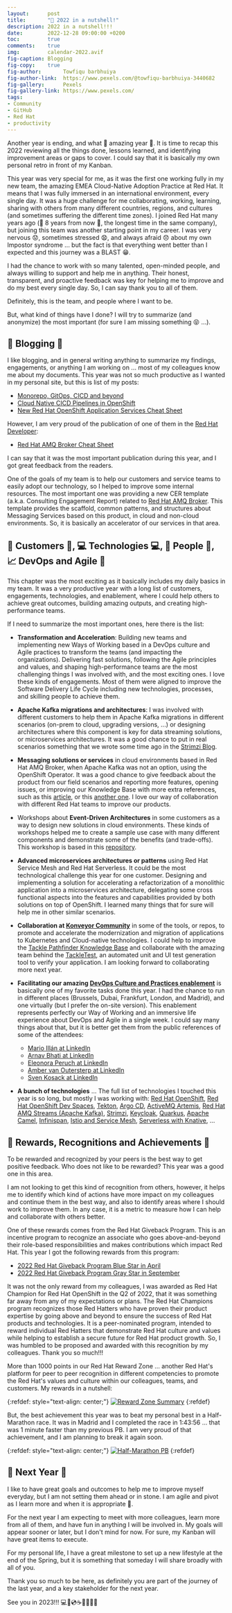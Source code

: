 ```yaml
---
layout:      post
title:       "📆 2022 in a nutshell!"
description: 2022 in a nutshell!!!
date:        2022-12-28 09:00:00 +0200
toc:         true
comments:    true
img:         calendar-2022.avif
fig-caption: Blogging
fig-copy:    true
fig-author:       Towfiqu barbhuiya
fig-author-link:  https://www.pexels.com/@towfiqu-barbhuiya-3440682
fig-gallery:      Pexels
fig-gallery-link: https://www.pexels.com/
tags:
- Community
- GitHub
- Red Hat
- productivity
---
```


Another year is ending, and what 🎊 amazing year 🎊. It is time to recap this 2022 reviewing all
the things done, lessons learned, and identifying improvement areas or gaps to cover. I could say
that it is basically my own personal retro in front of my Kanban.

This year was very special for me, as it was the first one working fully in my new team, the amazing
EMEA Cloud-Native Adoption Practice at Red Hat. It means that I was fully immersed in an international environment,
every single day. It was a huge challenge for me collaborating, working, learning, sharing with others from
many different countries, regions, and cultures (and sometimes suffering the different time zones). I joined Red Hat
many years ago (🎂 8 years from now 🎂, the longest time in the same company), but joining this team was another starting point in
my career. I was very nervous 😟, sometimes stressed 😧, and always afraid 😞 about my own Impostor syndrome ... but the fact
is that everything went better than I expected and this journey was a BLAST 😁.

I had the chance to work with so many talented, open-minded people, and always willing to support and help me in anything. Their
honest, transparent, and proactive feedback was key for helping me to improve and do my best every single day. So, I can
say thank you to all of them.

Definitely, this is the team, and people where I want to be.

But, what kind of things have I done? I will try to summarize (and anonymize) the most important (for sure I am missing something 😝 ...).

## 📝 Blogging 📝

I like blogging, and in general writing anything to summarize my findings, engagements, or anything I am working on ...
most of my colleagues know me about my documents. This year was not so much productive as I wanted in my personal site, but
this is list of my posts:

* [Monorepo, GitOps, CICD and beyond](https://blog.jromanmartin.io/2022/03/25/monorepo-gitops-cicd-and-beyond.html)
* [Cloud Native CICD Pipelines in OpenShift](https://blog.jromanmartin.io/2022/04/01/cloud-native-pipelines.html)
* [New Red Hat OpenShift Application Services Cheat Sheet](https://blog.jromanmartin.io/2022/10/28/new-rhoas-cheat-sheet.html)

However, I am very proud of the publication of one of them in the [Red Hat Developer](https://developers.redhat.com/):

* [Red Hat AMQ Broker Cheat Sheet](https://developers.redhat.com/cheat-sheets/red-hat-amq-broker-cheat-sheet)

I can say that it was the most important publication during this year, and I got great feedback from the readers.

One of the goals of my team is to help our customers and service teams to easily adopt our technology, so I helped to improve
some internal resources. The most important one was providing a new CER template (a.k.a. Consulting Engagement Report) related to
[Red Hat AMQ Broker](https://access.redhat.com/documentation/en-us/red_hat_amq/7.2/html-single/getting_started_with_amq_broker/index).
This template provides the scaffold, common patterns, and structures about Messaging Services based on this product, in cloud
and non-cloud environments. So, it is basically an accelerator of our services in that area.

## 🏢 Customers 🏢, 💻 Technologies 💻, 👫 People 👫, 📈 DevOps and Agile 🚤

This chapter was the most exciting as it basically includes my daily basics in my team. It was a very productive year with
a long list of customers, engagements, technologies, and enablement, where I could help others to achieve great outcomes,
building amazing outputs, and creating high-performance teams.

If I need to summarize the most important ones, here there is the list:

- **Transformation and Acceleration**: Building new teams and implementing new Ways of Working based in a DevOps culture and Agile practices
to transform the teams (and impacting the organizations). Delivering fast solutions, following the Agile principles and values, and shaping
high-performance teams are the most challenging things I was involved with, and the most exciting ones. I love these kinds of engagements. Most
of them were aligned to improve the Software Delivery Life Cycle including new technologies, processes, and skilling people to achieve them.

- **Apache Kafka migrations and architectures**: I was involved with different customers to help them in Apache Kafka migrations in different
scenarios (on-prem to cloud, upgrading versions, ...) or designing architectures where this component is key for data streaming solutions,
or microservices architectures. It was a good chance to put in real scenarios something that we wrote some time ago in the
[Strimzi Blog](https://strimzi.io/blog/2021/11/22/migrating-kafka-with-mirror-maker2/). 

- **Messaging solutions or services** in cloud environments based in Red Hat AMQ Broker, when Apache Kafka was not an option, using the
OpenShift Operator. It was a good chance to give feedback about the product from our field scenarios and reporting more features, opening
issues, or improving our Knowledge Base with more extra references, such as this [article](https://access.redhat.com/solutions/6973707),
or this [another one](https://access.redhat.com/solutions/6973304). I love our way of collaboration with different Red Hat teams to
improve our products.

- Workshops about **Event-Driven Architectures** in some customers as a way to design new solutions in cloud environments. These kinds of workshops
helped me to create a sample use case with many different components and demonstrate some of the benefits (and trade-offs). This workshop
is based in this [repository](https://github.com/atarazana/eda-workshop).

- **Advanced microservices architectures or patterns** using Red Hat Service Mesh and Red Hat Serverless. It could be the most technological
challenge this year for one customer. Designing and implementing a solution for accelerating a refactorization of a monolithic application into
a microservices architecture, delegating some cross functional aspects into the features and capabilities provided by both solutions on top
of OpenShift. I learned many things that for sure will help me in other similar scenarios.

- **Collaboration at [Konveyor Community](https://www.konveyor.io/)** in some of the tools, or repos, to promote and accelerate the modernization
and migration of applications to Kubernetes and Cloud-native technologies. I could help to improve the
[Tackle Pathfinder Knowledge Base](https://konveyor.github.io/tackle-pathfinder-knowledge-base/#/)
and collaborate with the amazing team behind the [TackleTest](https://github.com/konveyor/tackle-test-generator-cli), an automated unit and UI
test generation tool to verify your application. I am looking forward to collaborating more next year.

- **Facilitating our amazing [DevOps Culture and Practices enablement](https://www.redhat.com/en/services/training/tl500-devops-culture-and-practice-enablement)** 
is basically one of my favorite tasks done this year. I had the chance to run in different places (Brussels, Dubai, Frankfurt, London, and Madrid), and
one virtually (but I prefer the on-site version). This enablement represents perfectly our Way of Working and an immersive life experience
about DevOps and Agile in a single week. I could say many things about that, but it is better get them from the public references of some
of the attendees:

    * [Mario Illán at LinkedIn](https://www.linkedin.com/posts/marioillan_redhat-activity-6934379540139892736-MnXy?utm_source=share&utm_medium=member_desktop)
    * [Arnav Bhati at LinkedIn](https://www.linkedin.com/posts/arnav-bhati-224b2596_devops-learning-innovation-activity-6966039683248054272-POI4?utm_source=share&utm_medium=member_desktop)
    * [Eleonora Peruch at LinkedIn](https://www.linkedin.com/posts/eleonora-peruch-29133511b_redhat-devops-softwaredevelopment-activity-6958782469273759744-v1Me?utm_source=share&utm_medium=member_desktop)
    * [Amber van Outersterp at LinkedIn](https://www.linkedin.com/feed/update/urn:li:activity:6966394418996072448?updateEntityUrn=urn%3Ali%3Afs_feedUpdate%3A%28V2%2Curn%3Ali%3Aactivity%3A6966394418996072448%29)
    * [Sven Kosack at LinkedIn](https://www.linkedin.com/feed/update/urn:li:activity:7009637162514010112?updateEntityUrn=urn%3Ali%3Afs_feedUpdate%3A%28V2%2Curn%3Ali%3Aactivity%3A7009637162514010112%29)

- **A bunch of technologies** ... The full list of technologies I touched this year is so long, but mostly I was working with:
[Red Hat OpenShift](https://www.redhat.com/es/technologies/cloud-computing/openshift/get-started),
[Red Hat OpenShift Dev Spaces](https://developers.redhat.com/products/openshift-dev-spaces/overview), [Tekton](https://tekton.dev/),
[Argo CD](https://argo-cd.readthedocs.io/en/stable/), [ActiveMQ Artemis](https://activemq.apache.org/components/artemis/),
[Red Hat AMQ Streams (Apache Kafka)](https://access.redhat.com/documentation/en-us/red_hat_amq/2020.q4/html/using_amq_streams_on_openshift/),
[Strimzi](https://strimzi.io/), [Keycloak](https://www.keycloak.org/), [Quarkus](https://quarkus.io/), [Apache Camel](https://camel.apache.org/),
[Infinispan](https://infinispan.org/), [Istio and Service Mesh](https://istio.io/latest/about/service-mesh/), [Serverless with Knative](https://knative.dev/), ... 

## 💫 Rewards, Recognitions and Achievements 💫

To be rewarded and recognized by your peers is the best way to get positive feedback. Who does not like to be rewarded? This year
was a good one in this area.

I am not looking to get this kind of recognition from others, however, it helps me to identify which kind of actions have more impact
on my colleagues and continue them in the best way, and also to identify areas where I should work to improve them. In any case, it is a metric to
measure how I can help and collaborate with others better.

One of these rewards comes from the Red Hat Giveback Program. This is an incentive program to recognize an associate who goes
above-and-beyond their role-based responsibilities and makes contributions which impact Red Hat. This year I got the following rewards from
this program:

* [2022 Red Hat Giveback Program Blue Star in April](https://www.credly.com/badges/f0d320eb-2a62-42a0-a2dc-8328b04b23d4?source=linked_in_profile)
* [2022 Red Hat Giveback Program Gray Star in September](https://www.credly.com/badges/d10bcfcc-ecd5-4cf0-b937-fe137547ba16/linked_in_profile)

It was not the only reward from my colleagues, I was awarded as Red Hat Champion for Red Hat OpenShift in the Q2 of 2022, that it was something far
away from any of my expectations or plans. The Red Hat Champions program recognizes those Red Hatters who have proven their product expertise by going above and beyond
to ensure the success of Red Hat products and technologies. It is a peer-nominated program, intended to reward individual Red Hatters that demonstrate Red Hat culture
and values while helping to establish a secure future for Red Hat product growth. So, I was humbled to be proposed and awarded with this recognition by
my colleagues. Thank you so much!!!

More than 1000 points in our Red Hat Reward Zone ... another Red Hat's platform for peer to peer recognition in different competencies to promote the Red Hat's values
and culture within our colleagues, teams, and customers. My rewards in a nutshell:

{:refdef: style="text-align: center;"}
[![](/images/2022/12/year-summary/rewardzone-summary.png "Reward Zone Summary")]({{site.url}}/images/2022/12/year-summary/rewardzone-summary.png)
{:refdef}

But, the best achievement this year was to beat my personal best in a Half-Marathon race. It was in Madrid and I completed the race
in 1:43:56 ... that was 1 minute faster than my previous PB. I am very proud of that achievement, and I am planning to break it again
soon. 

{:refdef: style="text-align: center;"}
[![](/images/2022/12/year-summary/running-half-marathon-madrid-pb.png "Half-Marathon PB")]({{site.url}}/images/2022/12/year-summary/running-half-marathon-madrid-pb.png)
{:refdef}

## 🎯 Next Year 🎯

I like to have great goals and outcomes to help me to improve myself everyday, but I am not setting them ahead or in stone. I am agile and pivot
as I learn more and when it is appropriate 🚀.

For the next year I am expecting to meet with more colleagues, learn more from all of them, and have fun in anything I will be involved in. My goals will
appear sooner or later, but I don't mind for now. For sure, my Kanban will have great items to execute.

For my personal life, I have a great milestone to set up a new lifestyle at the end of the Spring, but it is something that someday I will
share broadly with all of you. 

Thank you so much to be here, as definitely you are part of the journey of the last year, and a key stakeholder for the next year.

See you in 2023!!! 💻💾💿☕📖🏃💫🏢
